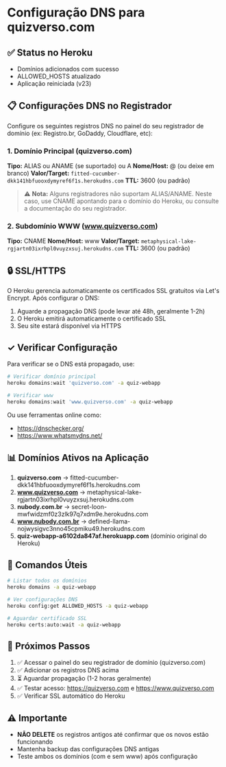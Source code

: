 # Configuração DNS para quizverso.com

## ✅ Status no Heroku
- Domínios adicionados com sucesso
- ALLOWED_HOSTS atualizado
- Aplicação reiniciada (v23)

## 📋 Configurações DNS no Registrador

Configure os seguintes registros DNS no painel do seu registrador de domínio (ex: Registro.br, GoDaddy, Cloudflare, etc):

### 1. Domínio Principal (quizverso.com)
**Tipo:** ALIAS ou ANAME (se suportado) ou A
**Nome/Host:** @ (ou deixe em branco)
**Valor/Target:** `fitted-cucumber-dkk141hbfuooxdymyref6f1s.herokudns.com`
**TTL:** 3600 (ou padrão)

> ⚠️ **Nota:** Alguns registradores não suportam ALIAS/ANAME. Neste caso, use CNAME apontando para o domínio do Heroku, ou consulte a documentação do seu registrador.

### 2. Subdomínio WWW (www.quizverso.com)
**Tipo:** CNAME
**Nome/Host:** www
**Valor/Target:** `metaphysical-lake-rgjartn03ixrhpl0vuyzxsuj.herokudns.com`
**TTL:** 3600 (ou padrão)

## 🔒 SSL/HTTPS
O Heroku gerencia automaticamente os certificados SSL gratuitos via Let's Encrypt. Após configurar o DNS:
1. Aguarde a propagação DNS (pode levar até 48h, geralmente 1-2h)
2. O Heroku emitirá automaticamente o certificado SSL
3. Seu site estará disponível via HTTPS

## ✓ Verificar Configuração
Para verificar se o DNS está propagado, use:
```bash
# Verificar domínio principal
heroku domains:wait 'quizverso.com' -a quiz-webapp

# Verificar www
heroku domains:wait 'www.quizverso.com' -a quiz-webapp
```

Ou use ferramentas online como:
- https://dnschecker.org/
- https://www.whatsmydns.net/

## 📊 Domínios Ativos na Aplicação

1. **quizverso.com** → fitted-cucumber-dkk141hbfuooxdymyref6f1s.herokudns.com
2. **www.quizverso.com** → metaphysical-lake-rgjartn03ixrhpl0vuyzxsuj.herokudns.com
3. **nubody.com.br** → secret-loon-mwfwidzmf0z3zlk97q7xdm9e.herokudns.com
4. **www.nubody.com.br** → defined-llama-nojwysigvc3nno45cpmiku49.herokudns.com
5. **quiz-webapp-a6102da847af.herokuapp.com** (domínio original do Heroku)

## 🔧 Comandos Úteis

```bash
# Listar todos os domínios
heroku domains -a quiz-webapp

# Ver configurações DNS
heroku config:get ALLOWED_HOSTS -a quiz-webapp

# Aguardar certificado SSL
heroku certs:auto:wait -a quiz-webapp
```

## 📝 Próximos Passos

1. ✅ Acessar o painel do seu registrador de domínio (quizverso.com)
2. ✅ Adicionar os registros DNS acima
3. ⏳ Aguardar propagação (1-2 horas geralmente)
4. ✅ Testar acesso: https://quizverso.com e https://www.quizverso.com
5. ✅ Verificar SSL automático do Heroku

## ⚠️ Importante
- **NÃO DELETE** os registros antigos até confirmar que os novos estão funcionando
- Mantenha backup das configurações DNS antigas
- Teste ambos os domínios (com e sem www) após configuração

